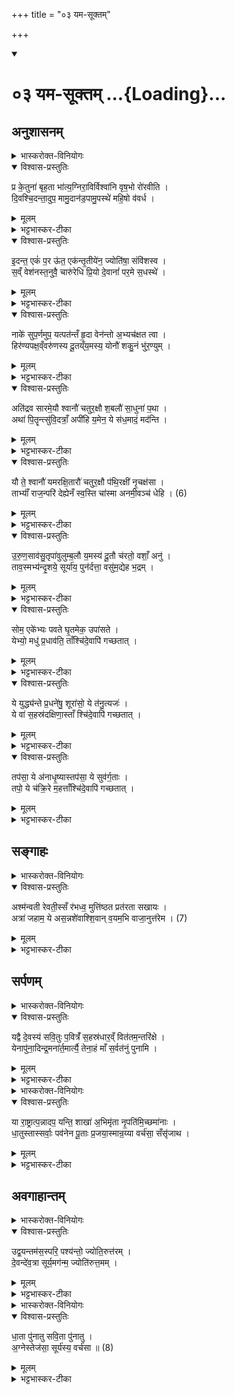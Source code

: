 +++
title = "०३ यम-सूक्तम्"

+++
<div class="js_include" includetitle="true" newlevelforh1="1" unfilled url="/vedAH_yajuH/taittirIyam/sArasvata-vibhAgaH/AraNyakam/sarva-prastutiH/04_pitR-medhAdi/03_yama-sUktam">
<details open><summary><h1>०३ यम-सूक्तम् ...{Loading}...</h1></summary>

## अनुशासनम्
<details><summary>भास्करोक्त-विनियोगः</summary>

1जघनेनाग्निं प्राङ्मुख उपविश्य  
अथैनं याम्येन नवर्चेन पराचा ऽनुशासति - प्र केतुनेति ॥ 
</details>

<details open><summary>विश्वास-प्रस्तुतिः</summary>

प्र के॒तुना॑ बृह॒ता भा॑त्य॒ग्निरा॒विर्विश्वा॑नि वृष॒भो रो॑रवीति ।  
दि॒वश्चि॒दन्ता॒दुप॒ मामु॒दान॑ड॒पामु॒पस्थे॑ महि॒षो व॑वर्ध ।  
</details>

<details><summary>मूलम्</summary>

प्र के॒तुना॑ बृह॒ता भा॑त्य॒ग्निरा॒विर्विश्वा॑नि वृष॒भो रो॑रवीति ।  
दि॒वश्चि॒दन्ता॒दुप॒ मामु॒दान॑ड॒पामु॒पस्थे॑ महि॒षो व॑वर्ध ।  
</details>

<details><summary>भट्टभास्कर-टीका</summary>

सर्वास्त्रिष्टुभः, विशेषो वक्ष्यते । अयम् अग्निः केतुना केतुस्थानीयेन धूमसमूहेन बृहता महता प्रभाति प्रकर्षेण दीप्यते आविर्विश्वानि भुवनान्य् आविष्कृण्वानः प्रकाशयन् वृषभः । लुप्तोपममेतत्, वृषभ इव रोरवीति शब्दायते । देवाह्वानकाले दिवश्चिदन्ताद् द्युलोकस्यापि समीपादागत्य माम् उप उदानट् । नशिरदर्शनार्थों लोके, वेदे तु बाहुल्येन प्राप्त्यर्थः । मत्समीपं प्राप्तवान् । अयमेव च अग्निर् अपाम् उपस्थे समुद्रे अन्तरिक्षे वा महिषः महान् ववर्ध ववृधे बाडबरूपेण वैद्युतरूपेण वा । एवम्भूतेन अग्निना दह्यमानस् त्वम् इष्टां गतिं गच्छ ।।   
</details>

<details open><summary>विश्वास-प्रस्तुतिः</summary>

इ॒दन्त॒ एकं॑ प॒र ऊ॑त॒ एक॑न्तृ॒तीये॑न॒ ज्योति॑षा॒ संवि॑शस्व ।  
स॒व्ँ वेश॑नस्त॒नुवै॒ चारु॑रेधि प्रि॒यो दे॒वानां॑ पर॒मे स॒धस्थे॑ ।  
</details>

<details><summary>मूलम्</summary>

इ॒दन्त॒ एकं॑ प॒र ऊ॑त॒ एक॑न्तृ॒तीये॑न॒ ज्योति॑षा॒ संवि॑शस्व ।  
स॒व्ँ वेश॑नस्त॒नुवै॒ चारु॑रेधि प्रि॒यो दे॒वानां॑ पर॒मे स॒धस्थे॑ ।  
</details>

<details><summary>भट्टभास्कर-टीका</summary>

2इदमिति ॥ हे प्रेत! ते तव इदमेकं शरीरं यद् इदानीं दह्यते परः, सकारान्तमेतन् नपुंसकलिङ्ङ्गं परशब्देन समानार्थम् । दृश्यते चान्यत्रापि - 'परोरजास्ते पञ्चमः पादः'5 । उकारो निपातश्चार्थे, 'निपातस्य च' इति दीर्घः । परश्च एकं तव शरीरं यज् जन्मान्तरे गृहीष्यते । इदानीं तु तृतीयेन शरीरेण ज्योतिषा द्योतमानेन संविशस्व स्वर्गाद्यनुभवाय संवेशनः सङ्गतश्च सन् तनुवै तन्वा चारुः प्रियश्च पश्यतां सन् देवानां सम्बन्धिनि परमे सधस्थे यत्र सह तिष्ठन्ति तत्र स्वर्गाख्ये स्थाने एधि भव ॥   
</details>

<details open><summary>विश्वास-प्रस्तुतिः</summary>

नाके॑ सुप॒र्णमुप॒ यत्पत॑न्तँ हृ॒दा वेन॑न्तो अ॒भ्यच॑क्षत त्वा ।  
हिर॑ण्यपक्ष॒व्ँवरु॑णस्य दू॒तय्ँय॒मस्य॒ योनौ॑ शकु॒नं भु॑र॒ण्युम् ।  
</details>

<details><summary>मूलम्</summary>

नाके॑ सुप॒र्णमुप॒ यत्पत॑न्तँ हृ॒दा वेन॑न्तो अ॒भ्यच॑क्षत त्वा ।  
हिर॑ण्यपक्ष॒व्ँवरु॑णस्य दू॒तय्ँय॒मस्य॒ योनौ॑ शकु॒नं भु॑र॒ण्युम् ।  
</details>

<details><summary>भट्टभास्कर-टीका</summary>

3नाक इति ॥ नाके अन्तरिक्षे उपपतन्तम् उपगच्छन्तं सुपर्णं शोभनपतनं यत् । द्वितीयैकवचनस्य लुक् । यं त्वा त्वां हिरण्यपक्षं हिरण्यवदुज्ज्वलपार्श्वं वरुणस्य सर्वेषां वरणीयस्य योनौ स्थाने लोके यमस्य दूतम् । लुप्तोपममेतत् । दूतमिव भुरण्युम् । गत्यर्थोऽयम् । दूतवच्छीघ्रगन्तारं शकुनं शक्तं यं त्वाम् एवम्भूतं हृदा वेनन्तः कामयमाना एते अमात्या अभ्यचक्षत अभिचक्षते अभिमुखं वदन्ति । यमिति वचनात् क्रियापदाश्रयणे साकाङ्क्षत्वाच्च स त्वमित्यध्याहारेण उत्तरम् । यद्वा - एधीत्यनेन एकवाक्यता नेया ॥   
</details>

<details open><summary>विश्वास-प्रस्तुतिः</summary>

अति॑द्रव सारमे॒यौ श्वानौ॑ चतुर॒क्षौ श॒बलौ॑ सा॒धुना॑ प॒था ।  
अथा॑ पि॒तॄन्त्सु॑वि॒दत्राँ॒ अपी॑हि य॒मेन॒ ये स॑ध॒मादं॒ मद॑न्ति ।  
</details>

<details><summary>मूलम्</summary>

अति॑द्रव सारमे॒यौ श्वानौ॑ चतुर॒क्षौ श॒बलौ॑ सा॒धुना॑ प॒था ।  
अथा॑ पि॒तॄन्त्सु॑वि॒दत्राँ॒ अपी॑हि य॒मेन॒ ये स॑ध॒मादं॒ मद॑न्ति ।  
</details>

<details><summary>भट्टभास्कर-टीका</summary>

4अतिद्रवेति ॥ सारमेयौ सरमाया देवशुन्याः पुत्रौ श्वानौ चत्वार्य् अक्षीणि ययोस्तौ चतुरक्षौ शबलौ नानावर्णौ एवंविधौ श्वानौ साधुना कण्टकादिरहितेन पथा गच्छन् अतिद्रव अतीत्य द्रव अतिद्रुत्य च अथ अनन्तरं पितॄन् सुविदत्रान् शोभनज्ञानान् अपीह्य् अपिगच्छ ये पितरः यमेन सधमादं मदन्ति । ओदनपाकं पचतीतिवत् कर्मता ॥   
</details>

<details open><summary>विश्वास-प्रस्तुतिः</summary>

यौ ते॒ श्वानौ॑ यमरक्षि॒तारौ॑ चतुर॒क्षौ प॑थि॒रक्षी॑ नृ॒चक्ष॑सा ।  
ताभ्याँ॑ राज॒न्परि॑ देह्येनँ स्व॒स्ति चा॑स्मा अनमी॒वञ्च॑ धेहि । (6)  
</details>

<details><summary>मूलम्</summary>

यौ ते॒ श्वानौ॑ यमरक्षि॒तारौ॑ चतुर॒क्षौ प॑थि॒रक्षी॑ नृ॒चक्ष॑सा ।  
ताभ्याँ॑ राज॒न्परि॑ देह्येनँ स्व॒स्ति चा॑स्मा अनमी॒वञ्च॑ धेहि । (6)  
</details>

<details><summary>भट्टभास्कर-टीका</summary>

5यौ त इति ॥ हे यम! यौ ते तव रक्षितारौ श्वानौ चतुरक्षौ पथिरक्षी पथां रक्षितारौ नृचक्षसा नृचक्षसौ नृणां सुकृतां दुष्कृतां च द्रष्टारौ । हे राजन्! यम! ताभ्याम् एनं प्रेतं परिदहि रक्षार्थं देहि । अस्मै प्रेताय स्वस्त्य् अविनाशं च धेहि देहि । अमीवा रोगस् तदभावोऽनमीवं च धेहि ॥   
</details>

<details open><summary>विश्वास-प्रस्तुतिः</summary>

उ॒रु॒ण॒साव॑सु॒तृपा॑वुलुम्ब॒लौ य॒मस्य॑ दू॒तौ च॑रतो॒ वशाँ॒ अनु॑ ।  
ताव॒स्मभ्य॑न्दृ॒शये॒ सूर्या॑य॒ पुन॑र्दत्ता॒ वसु॑म॒द्येह भ॒द्रम् ।  
</details>

<details><summary>मूलम्</summary>

उ॒रु॒ण॒साव॑सु॒तृपा॑वुलुम्ब॒लौ य॒मस्य॑ दू॒तौ च॑रतो॒ वशाँ॒ अनु॑ ।  
ताव॒स्मभ्य॑न्दृ॒शये॒ सूर्या॑य॒ पुन॑र्दत्ता॒ वसु॑म॒द्येह भ॒द्रम् ।  
</details>

<details><summary>भट्टभास्कर-टीका</summary>

6उरुणसौ पृथुनासिकौ असुतृपौ भक्ष्यमाणानां दुष्कृताम् असुभिस् तृप्तौ उलुम्बलौ उरुबलौ । छान्दसौ वर्णविकारोपजनौ । यमस्य दूतौ प्रेषकरौ वशान् । वश कान्तौ । आत्मन इष्टान् अनु तान् प्रतिचरतः यावेवम्भूतौ श्वानौ तौ अस्मभ्यं मृतस्य पुत्रादिभ्यः दृशये दर्शनाय सूर्याय । षष्ठ्यर्थे चतुर्थी । सूर्यस्य दर्शनार्थ असुं प्राणम् अस्य पित्रादेर्मरणेन गतप्रायम् अद्य पुनः दत्ताम् । लोट्प्रथमपुरुषद्विवचनान्तमेतत् । संहितापाठे मकारस्य वकारश्छान्दसः । मकारमेव बह्वृचाः पठन्ति - 'पुनर्दतामसुम्' इति । इह शरीरे भद्रं सर्वोपद्रवरहितम् असुं दत्ताम् इति ॥   
</details>

<details open><summary>विश्वास-प्रस्तुतिः</summary>

सोम॒ एके॑भ्यः पवते घृ॒तमेक॒ उपा॑सते ।  
येभ्यो॒ मधु॑ प्र॒धाव॑ति॒ ताँश्चि॑दे॒वापि॑ गच्छतात् ।  
</details>

<details><summary>मूलम्</summary>

सोम॒ एके॑भ्यः पवते घृ॒तमेक॒ उपा॑सते ।  
येभ्यो॒ मधु॑ प्र॒धाव॑ति॒ ताँश्चि॑दे॒वापि॑ गच्छतात् ।  
</details>

<details><summary>भट्टभास्कर-टीका</summary>

7सोम इति ॥ एकेभ्यो देवेभ्यः सोमः पवते रक्षति । एके देवा घृतमुपासते भागत्वेन । येभ्यश्च देवेभ्यः मधु प्रधावति 'मधुना जुहोति । महत्यै वा एतद्देवतायै रूपम् । यन्मधु'6 इत्यश्वमेधे दर्शनात् । तान् सोमपानाज्यपान्मधुपांश्च । चिदिति पादपूरणे । एव अवधारणे । तानेव तु त्वम् अपिगच्छताद् अपिगच्छ तैः सस्थानो भव ॥   
</details>

<details open><summary>विश्वास-प्रस्तुतिः</summary>

ये युद्ध्य॑न्ते प्र॒धने॑षु॒ शूरा॑सो॒ ये त॑नु॒त्यजः॑ ।  
ये वा॑ स॒हस्र॑दक्षिणा॒स्ताँ श्चि॑दे॒वापि॑ गच्छतात् ।  
</details>

<details><summary>मूलम्</summary>

ये युद्ध्य॑न्ते प्र॒धने॑षु॒ शूरा॑सो॒ ये त॑नु॒त्यजः॑ ।  
ये वा॑ स॒हस्र॑दक्षिणा॒स्ताँ श्चि॑दे॒वापि॑ गच्छतात् ।  
</details>

<details><summary>भट्टभास्कर-टीका</summary>

8य इति ॥ ये क्षत्रियाः प्रधनेषु प्रकृष्टधनेषु सङ्ग्रामेषु युध्यन्ते युध्वा च जयन्ति । ये शूरासः शूरास् तनुत्यजो ऽभिमुखाहतास् तनूस्त्यजन्ति, न पुनः पृष्ठतः कृत्य पलायन्ते । ये वा यज्वानः सहस्रदक्षिणा बहुदक्षिणास् तांश्चिदेवापिगच्छतात् ॥   
</details>

<details open><summary>विश्वास-प्रस्तुतिः</summary>

तप॑सा॒ ये अ॑नाधृ॒ष्यास्तप॑सा॒ ये सुव॑र्ग॒ताः ।  
तपो॒ ये च॑क्रि॒रे म॒हत्ताँश्चि॑दे॒वापि॑ गच्छतात् ।  
</details>

<details><summary>मूलम्</summary>

तप॑सा॒ ये अ॑नाधृ॒ष्यास्तप॑सा॒ ये सुव॑र्ग॒ताः ।  
तपो॒ ये च॑क्रि॒रे म॒हत्ताँश्चि॑दे॒वापि॑ गच्छतात् ।  
</details>

<details><summary>भट्टभास्कर-टीका</summary>

9तपसेति ॥ तपसा ये अनाधृष्या अनभिभवनीया ब्रह्मचारिणः । तपसा अतिथिपूजनादिना ये सुवः स्वः गता ये च तपोमहच्चक्रिरे वानप्रस्थाः सन्न्यासिनश्च तांश्चिदिति गतम् ॥   
</details>

## सङ्गाहः
<details><summary>भास्करोक्त-विनियोगः</summary>

10जघनेन दहनदेशम् उदीचीस्  
तिस्त्रः कर्षूः खात्वा  
ऽश्मभिः सिकताभिश्च प्रकीर्य  
अयुग्भिर् उद-कुम्भैर् अपः प्रवर्त्य  
तासु ज्ञातयः सङ्गाहन्ते - अश्मन्वतीरिति ॥ 
</details>

<details open><summary>विश्वास-प्रस्तुतिः</summary>

अश्म॑न्वती रेवती॒स्सँ र॑भध्व॒ मुत्ति॑ष्ठत प्रत॑रता सखायः ।  
अत्रा॑ जहाम॒ ये अस॒न्नशे॑वाश्शि॒वान् व॒यम॒भि वाजा॒नुत्त॑रेम । (7)  
</details>

<details><summary>मूलम्</summary>

अश्म॑न्वती रेवती॒स्सँ र॑भध्व॒ मुत्ति॑ष्ठत प्रत॑रता सखायः ।  
अत्रा॑ जहाम॒ ये अस॒न्नशे॑वाश्शि॒वान् व॒यम॒भि वाजा॒नुत्त॑रेम । (7)  
</details>

<details><summary>भट्टभास्कर-टीका</summary>

अश्मभिः पाषाणैः सिकताभिश्च तद्वतीः रेवतीर् उदकाख्येन धनेन तद्वतीः। 'रयेर्मतौ बहुलम्' इति सम्प्रसारणम् । एवम्भूताः कः संरभध्वम् उत्तिष्ठत प्रतरत च कर्षूर् हे सखायः! समानख्यातयो ज्ञातयः! अत्र कर्षूः श्मशाने वा जहाम परित्यजामः । ये अस्माकम् अशेवा असुखाः । शेवमिति सुखनाम । असन् । अस्तेः पञ्चमो लकारः । स्युर् यान्यस्माकमसुखानि तान्यत्रैव जहाम । शिवांस्तु वाजान् अभि । वाजानित्यन्ननाम । शिवान्यन्नानि प्रत्य् उत्तरेम कर्षूभ्यः ॥   
</details>

## सर्पणम्
<details><summary>भास्करोक्त-विनियोगः</summary>

11जघनेन कर्षूः पलाश-शाखे शमीशाखे वा निघ्नन्ति  
ते अन्तरेण सर्पन्ति - यद्वा इति ॥ 
</details>

<details open><summary>विश्वास-प्रस्तुतिः</summary>

यद्वै दे॒वस्य॑ सवि॒तुः प॒वित्रँ॑ स॒हस्र॑धार॒व्ँ वित॑तम॒न्तरि॑क्षे ।  
येनापु॑ना॒दिन्द्र॒मना॑र्त॒मार्त्यै॒ तेना॒हं माँ स॒र्वत॑नुं पुनामि ।  
</details>

<details><summary>मूलम्</summary>

यद्वै दे॒वस्य॑ सवि॒तुः प॒वित्रँ॑ स॒हस्र॑धार॒व्ँ वित॑तम॒न्तरि॑क्षे ।  
येनापु॑ना॒दिन्द्र॒मना॑र्त॒मार्त्यै॒ तेना॒हं माँ स॒र्वत॑नुं पुनामि ।  
</details>

<details><summary>भट्टभास्कर-टीका</summary>

वै प्रसिद्धौ । देवस्य सवितुः सम्बन्धि यत् पवित्रं सर्वशोधयितृसहस्रधारं सहस्रसङ्ख्याकम् अन्तरिक्षे विततं रश्मिजालम् । येन रश्मिजालेन इन्द्रमनार्तं कर्तुम् आर्त्यै आर्त्या अपुनात् शोधितवान् कः? सवितैव तेनाहं मां सर्वतनुं समस्तावयवयुक्तम् अन्तर्बहिश्च पुनामि शोधयामि ॥   
</details>

<details><summary>भास्करोक्त-विनियोगः</summary>

12जघन्योऽध्वर्युश्शाखे व्युदस्यति - या राष्ट्रादिति ॥ 
</details>

<details open><summary>विश्वास-प्रस्तुतिः</summary>

या रा॒ष्ट्रात्प॒न्नादप॒ यन्ति॒ शाखा॑ अ॒भिमृ॑ता नृ॒पति॑मि॒च्छमा॑नाः ।  
धा॒तुस्तास्सर्वाः॒ पव॑नेन पू॒ताः प्र॒जया॒स्मान्र॒य्या वर्च॑सा॒ सँसृ॑जाथ ।  
</details>

<details><summary>मूलम्</summary>

या रा॒ष्ट्रात्प॒न्नादप॒ यन्ति॒ शाखा॑ अ॒भिमृ॑ता नृ॒पति॑मि॒च्छमा॑नाः ।  
धा॒तुस्तास्सर्वाः॒ पव॑नेन पू॒ताः प्र॒जया॒स्मान्र॒य्या वर्च॑सा॒ सँसृ॑जाथ ।  
</details>

<details><summary>भट्टभास्कर-टीका</summary>

येषु जीवत्स्वन्यो म्रियते ते अभिमृता ज्ञातयः नृपतिं स्वामिनम् इच्छमाना इच्छन्तः राष्ट्राद् राष्ट्रस्थानीयाद् अस्मदमात्यसङ्घातात् पन्नात् स्वामिनाशेन विपन्नान् निस्सृत्य याश्शाखाः । व्यत्ययेन द्वयोर्बहुवचनम् । ये शाखे अपयन्त्य् अन्तरागच्छन्ति । ता यूयं सर्वाः शाखा धातुर् आदित्यस्य पवनेन रश्मिजालेन पूता अस्मान् प्रजया पुत्रादिकया रय्या धनेन वर्चसा दीप्तया संसृनाथ । पञ्चमो लकारः । संसृष्टान् कुरुत । सर्वत्र जात्यपेक्षं [वा] बहुवचनम् ॥   
</details>

## अवगाहान्तम्
<details><summary>भास्करोक्त-विनियोगः</summary>

13आदित्यम् उपतिष्ठन्ते अमात्याः - उद्वयमिति ॥ 
</details>

<details open><summary>विश्वास-प्रस्तुतिः</summary>

उद्व॒यन्तम॑स॒स्परि॒ पश्य॑न्तो॒ ज्योति॒रुत्त॑रम् ।  
दे॒वन्दे॑व॒त्रा सूर्य॒मग॑न्म॒ ज्योति॑रुत्त॒मम् ।  
</details>

<details><summary>मूलम्</summary>

उद्व॒यन्तम॑स॒स्परि॒ पश्य॑न्तो॒ ज्योति॒रुत्त॑रम् ।  
दे॒वन्दे॑व॒त्रा सूर्य॒मग॑न्म॒ ज्योति॑रुत्त॒मम् ।  
</details>

<details><summary>भट्टभास्कर-टीका</summary>

तमस उपरि स्थितम् उत्तरम् उत्कृष्टं ज्योतिः । देवत्रा 'देवमनुष्य' इत्यादिना सप्तम्यन्तात् त्राप्रत्ययः । देवेषु मध्ये उत्कृष्टज्योतिरित्यन्वय एवम्भूतं सूर्यं देवमुत्पश्यन्त उर्ध्वं पश्यन्तः वयम् उत्तमं ज्योतिर् ब्रह्माख्यम् अगन्म गच्छेम ॥   
</details>

<details><summary>भास्करोक्त-विनियोगः</summary>

14अपोऽवगाहन्ते - धातेति ॥ 
</details>

<details open><summary>विश्वास-प्रस्तुतिः</summary>

धा॒ता पु॑नातु सवि॒ता पु॑नातु ।  
अ॒ग्नेस्तेज॑सा॒ सूर्य॑स्य॒ वर्च॑सा ॥ (8)  
</details>

<details><summary>मूलम्</summary>

धा॒ता पु॑नातु सवि॒ता पु॑नातु ।  
अ॒ग्नेस्तेज॑सा॒ सूर्य॑स्य॒ वर्च॑सा ॥ (8)  
</details>

<details><summary>भट्टभास्कर-टीका</summary>

धाता आदित्यः पुनात्व् अस्मान्, सविता सर्वस्यानुज्ञाता । केन पुनातु - अग्नेस्तेजसा सूर्यस्य वर्चसा च ॥   
    
इत्यारण्यके चतुर्थे तृतीयोऽनुवाकः ॥
</details>
</details>
</div>